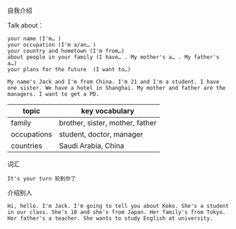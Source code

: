自我介绍

Talk about：

```
your name (I'm… )
your occupation (I'm a/an… )
your country and hometown (I'm from…)
about people in your family (I have… . My mother's a… . My father's a…)
your plans for the future  (I want to…)
```



```
My name's Jack and I'm from China. I'm 21 and I'm a student. I have one sister. We have a hotel in Shanghai. My mother and father are the managers. I want to get a PD.
```



| topic       | key vocabulary                  |
| ----------- | ------------------------------- |
| family      | brother, sister, mother, father |
| occupations | student, doctor, manager        |
| countries   | Saudi Arabia, China             |



词汇

```
It's your turn 轮到你了
```



介绍别人

```
Hi, hello. I'm Jack. I'm going to tell you about Koko. She's a student in our class. She's 18 and she's from Japan. Her family's from Tokyo. Her father's a teacher. She wants to study English at university.
```

